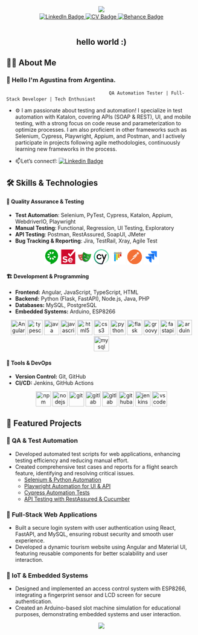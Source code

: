 <div id="header" align="center">
  <img src="https://media3.giphy.com/media/v1.Y2lkPTc5MGI3NjExczd1aXJzM3c3ajdnNGd6bXQxdzQzcDB6d29rNGRxd3YwNXJ3YTJtZSZlcD12MV9pbnRlcm5hbF9naWZfYnlfaWQmY3Q9Zw/YlnvMD9xkDrCu0cdip/giphy.gif" width="200"/>
  <div id="badges">
    <a href="https://www.linkedin.com/in/agusdinax/">
      <img src="https://img.shields.io/badge/LinkedIn-blue?style=for-the-badge&logo=linkedin&logoColor=white" alt="LinkedIn Badge"/>
    </a>
    <a href="https://agusdinaxportfolio.000webhostapp.com/">
      <img src="https://img.shields.io/badge/CV-red?style=for-the-badge&logo=CV&logoColor=white" alt="CV Badge"/>
    </a>
    <a href="📂 https://github.com/agusdinaxr">
      <img src="https://img.shields.io/badge/Behance-blue?style=for-the-badge&logo=Behance&logoColor=white" alt="Behance Badge"/>
    </a>
  </div>
  <img src="https://komarev.com/ghpvc/?username=agusdinax&color=red" alt=""/>
  <h2>
  hello world :) 
  </h2>
</div>

## :woman_technologist: About Me
### 👋 Hello I'm Agustina from Argentina. 
                                          QA Automation Tester | Full-Stack Developer | Tech Enthusiast

- :gear:  I am passionate about testing and automation! I specialize in test automation with Katalon, covering APIs (SOAP & REST), UI, and mobile testing, with a strong focus on code reuse and parameterization to optimize processes. I am also proficient in other frameworks such as Selenium, Cypress, Playwright, Appium, and Postman, and I actively participate in projects following agile methodologies, continuously learning new frameworks in the process.

- :mailbox:Let’s connect!: [![Linkedin Badge](https://img.shields.io/badge/-Agus-blue?style=flat&logo=Linkedin&logoColor=white)](https://www.linkedin.com/in/agusdinax/)

## :hammer_and_wrench: Skills & Technologies 
#### :bug: Quality Assurance & Testing
- **Test Automation**: Selenium, PyTest, Cypress, Katalon, Appium, WebdriverIO, Playwright
- **Manual Testing**: Functional, Regression, UI Testing, Exploratory  
- **API Testing**: Postman, RestAssured, SoapUI, JMeter
- **Bug Tracking & Reporting**: Jira, TestRail, Xray, Agile Test
  
<div align="center">
  <img src="https://github.com/devicons/devicon/blob/master/icons/cucumber/cucumber-plain.svg" title="Cucumber" **alt="Cucumber" width="40" height="40"/>
  <img src="https://github.com/devicons/devicon/blob/master/icons/selenium/selenium-original.svg" title="Selenium" **alt="Selenium" width="40" height="40"/>
  <img src="https://github.com/devicons/devicon/blob/master/icons/playwright/playwright-original.svg" title="Playwright" **alt="Selenium" width="40" height="40"/>
  <img src="https://github.com/devicons/devicon/blob/master/icons/cypressio/cypressio-original.svg" title="CypressIO" **alt="CypressIO" width="40" height="40"/>
  <img src="https://github.com/devicons/devicon/blob/master/icons/pytest/pytest-original.svg" title="Pytest" **alt="Pytest" width="40" height="40"/>
  <img src="https://github.com/devicons/devicon/blob/master/icons/postman/postman-original.svg" title="Postman" **alt="Postman" width="40" height="40"/>
  <img src="https://github.com/devicons/devicon/blob/master/icons/jira/jira-original.svg" title="Jira" **alt="Jira" width="40" height="40"/>          
</div>

#### 🏗️  Development & Programming
- **Frontend:** Angular, JavaScript, TypeScript, HTML
- **Backend:** Python (Flask, FastAPI), Node.js, Java, PHP
- **Databases:** MySQL, PostgreSQL
- **Embedded Systems:** Arduino, ESP8266

<div align="center">
  <img src="https://cdn.jsdelivr.net/gh/devicons/devicon@latest/icons/angular/angular-original.svg" title="Angular" **alt="Angular" width="40" height="40"/>
  <img src="https://cdn.jsdelivr.net/gh/devicons/devicon@latest/icons/typescript/typescript-original.svg" title="typescript" **alt="typescript" width="40" height="40"/>
  <img src="https://cdn.jsdelivr.net/gh/devicons/devicon@latest/icons/java/java-original.svg" title="java" **alt="java" width="40" height="40"/>
  <img src="https://cdn.jsdelivr.net/gh/devicons/devicon@latest/icons/javascript/javascript-original.svg" title="javascript" **alt="javascript" width="40" height="40"/>
  <img src="https://cdn.jsdelivr.net/gh/devicons/devicon@latest/icons/html5/html5-original.svg" title="html5" **alt="html5" width="40" height="40" />
  <img src="https://cdn.jsdelivr.net/gh/devicons/devicon@latest/icons/css3/css3-original.svg" title="css3" **alt="css3" width="40" height="40"/>
  <img src="https://cdn.jsdelivr.net/gh/devicons/devicon@latest/icons/python/python-original.svg" title="python" **alt="python" width="40" height="40"/>
  <img src="https://cdn.jsdelivr.net/gh/devicons/devicon@latest/icons/flask/flask-original.svg" title="flask" **alt="flask" width="40" height="40" />
  <img src="https://cdn.jsdelivr.net/gh/devicons/devicon@latest/icons/groovy/groovy-original.svg" title="groovy" **alt="groovy" width="40" height="40" />
  <img src="https://cdn.jsdelivr.net/gh/devicons/devicon@latest/icons/fastapi/fastapi-original.svg" title="fastapi" **alt="fastapi" width="40" height="40"/>
  <img src="https://cdn.jsdelivr.net/gh/devicons/devicon@latest/icons/arduino/arduino-original.svg" title="arduino" **alt="arduino" width="40" height="40"/>
 <img src="https://cdn.jsdelivr.net/gh/devicons/devicon@latest/icons/mysql/mysql-original.svg" title="mysql" **alt="mysql" width="40" height="40"/>                  
</div>

#### 🧰 Tools & DevOps
- **Version Control:** Git, GitHub
- **CI/CD:** Jenkins, GitHub Actions
  
<div align="center">
  <img src="https://cdn.jsdelivr.net/gh/devicons/devicon@latest/icons/npm/npm-original-wordmark.svg" title="npm" **alt="npm" width="40" height="40"/>
  <img src="https://cdn.jsdelivr.net/gh/devicons/devicon@latest/icons/nodejs/nodejs-original.svg" title="nodejs" **alt="nodejs" width="40" height="40" />
  <img src="https://cdn.jsdelivr.net/gh/devicons/devicon@latest/icons/git/git-original.svg" title="git" **alt="git" width="40" height="40"/>
  <img src="https://cdn.jsdelivr.net/gh/devicons/devicon@latest/icons/github/github-original.svg" title="gitlab" **alt="gitlab" width="40" height="40"/>
  <img src="https://cdn.jsdelivr.net/gh/devicons/devicon@latest/icons/gitlab/gitlab-original.svg" title="gitlab" **alt="gitgitlabhub" width="40" height="40"/>
  <img src="https://cdn.jsdelivr.net/gh/devicons/devicon@latest/icons/githubactions/githubactions-original.svg" title="githubactions" **alt="githubactions" width="40" height="40"/>
  <img src="https://cdn.jsdelivr.net/gh/devicons/devicon@latest/icons/jenkins/jenkins-original.svg" title="jenkins" **alt="jenkins" width="40" height="40"/>
  <img src="https://cdn.jsdelivr.net/gh/devicons/devicon@latest/icons/vscode/vscode-original.svg" title="vscode" **alt="vscode" width="40" height="40" />         
</div>

## 🌟 Featured Projects

### 🔹 QA & Test Automation

- Developed automated test scripts for web applications, enhancing testing efficiency and reducing manual effort.
- Created comprehensive test cases and reports for a flight search feature, identifying and resolving critical issues.
    - [Selenium & Python Automation](https://github.com/agusdinax/qa-selenium-python-allure)
    - [Playwright Automation for UI & API](https://github.com/agusdinax/qa-playwright-allure)
    - [Cypress Automation Tests](https://github.com/agusdinax/pruebas_cypress)
    - [API Testing with RestAssured & Cucumber](https://github.com/agusdinax/API-RESTASSURED-CUCUMBER-JAVA)

### 🔹 Full-Stack Web Applications

- Built a secure login system with user authentication using React, FastAPI, and MySQL, ensuring robust security and smooth user experience.
- Developed a dynamic tourism website using Angular and Material UI, featuring reusable components for better scalability and user interaction.

### 🔹 IoT & Embedded Systems

- Designed and implemented an access control system with ESP8266, integrating a fingerprint sensor and LCD screen for secure authentication.
- Created an Arduino-based slot machine simulation for educational purposes, demonstrating embedded systems and user interaction.

<div align="center">
  <img src="https://github-readme-stats.vercel.app/api/top-langs/?username=agusdinax&layout=compact&theme=vision-friendly-dark" width="600"/>
</div>
